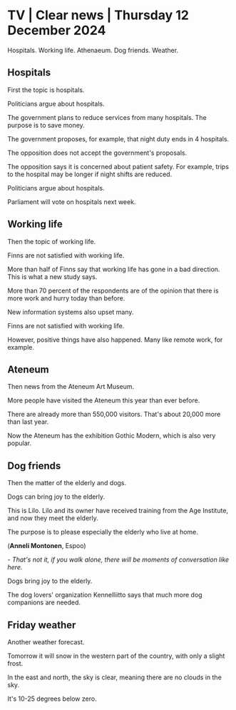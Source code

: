 # TV \| Clear news \| Thursday 12 December 2024

Hospitals. Working life. Athenaeum. Dog friends. Weather.

## Hospitals

First the topic is hospitals.

Politicians argue about hospitals.

The government plans to reduce services from many hospitals. The purpose is to save money.

The government proposes, for example, that night duty ends in 4 hospitals.

The opposition does not accept the government's proposals.

The opposition says it is concerned about patient safety. For example, trips to the hospital may be longer if night shifts are reduced.

Politicians argue about hospitals.

Parliament will vote on hospitals next week.

## Working life

Then the topic of working life.

Finns are not satisfied with working life.

More than half of Finns say that working life has gone in a bad direction. This is what a new study says.

More than 70 percent of the respondents are of the opinion that there is more work and hurry today than before.

New information systems also upset many.

Finns are not satisfied with working life.

However, positive things have also happened. Many like remote work, for example.

## Ateneum

Then news from the Ateneum Art Museum.

More people have visited the Ateneum this year than ever before.

There are already more than 550,000 visitors. That's about 20,000 more than last year.

Now the Ateneum has the exhibition Gothic Modern, which is also very popular.

## Dog friends

Then the matter of the elderly and dogs.

Dogs can bring joy to the elderly.

This is Lilo. Lilo and its owner have received training from the Age Institute, and now they meet the elderly.

The purpose is to please especially the elderly who live at home.

(**Anneli Montonen**, Espoo)

*- That's not it, if you walk alone, there will be moments of conversation like here.*

Dogs bring joy to the elderly.

The dog lovers' organization Kennelliitto says that much more dog companions are needed.

## Friday weather

Another weather forecast.

Tomorrow it will snow in the western part of the country, with only a slight frost.

In the east and north, the sky is clear, meaning there are no clouds in the sky.

It's 10-25 degrees below zero.

